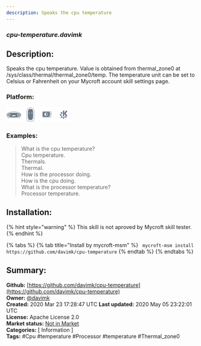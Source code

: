 ```yaml
---
description: Speaks the cpu temperature
---
```


### _cpu-temperature.davimk_  
## Description:  
Speaks the cpu temperature. Value is obtained from thermal_zone0 at /sys/class/thermal/thermal_zone0/temp. The temperature unit can be set to Celsius or Fahrenheit on your Mycroft account skill settings page.  
  
  
### Platform:  
 ![Mark I](../.gitbook/assets/mark-1-icon.png)  ![Mark II](../.gitbook/assets/mark-2-icon.png)  ![Picroft](../.gitbook/assets/picroft-icon.png)  ![plasmoid](../.gitbook/assets/kde.png)   
### Examples:  
> What is the cpu temperature?  
> Cpu temperature.  
> Thermals.  
> Thermal.  
> How is the processor doing.  
> How is the cpu doing.  
> What is the processor temperature?  
> Processor temperature.  
  
## Installation:  
{% hint style="warning" %}
This skill is not aproved by Mycroft skill tester.
{% endhint %}
    
{% tabs %}
{% tab title="Install by mycroft-msm" %}
``` mycroft-msm install https://github.com/davimk/cpu-temperature```
{% endtab %}
  {% endtabs %}
    
## Summary:  
**Github:** [https://github.com/davimk/cpu-temperature](https://github.com/davimk/cpu-temperature)  
**Owner:** [@davimk](https://github.com/davimk)  
**Created:** 2020 Mar 23 17:28:47 UTC  **Last updated:** 2020 May 05 23:22:01 UTC  
**License:** Apache License 2.0  
**Market status:** [Not in Market](https://market.mycroft.ai/skill/)  
**Categories:** [ Information ]   
**Tags:** \#Cpu \#temperature \#Processor \#temperature \#Thermal_zone0   
